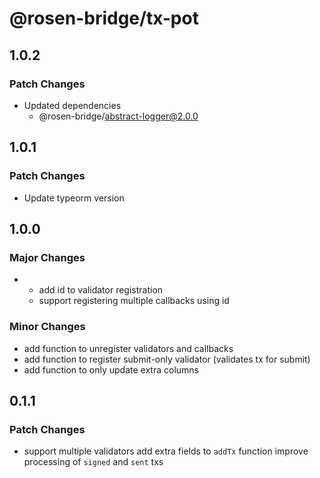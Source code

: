# @rosen-bridge/tx-pot

## 1.0.2

### Patch Changes

- Updated dependencies
  - @rosen-bridge/abstract-logger@2.0.0

## 1.0.1

### Patch Changes

- Update typeorm version

## 1.0.0

### Major Changes

- - add id to validator registration
  - support registering multiple callbacks using id

### Minor Changes

- add function to unregister validators and callbacks
- add function to register submit-only validator (validates tx for submit)
- add function to only update extra columns

## 0.1.1

### Patch Changes

- support multiple validators
  add extra fields to `addTx` function
  improve processing of `signed` and `sent` txs
